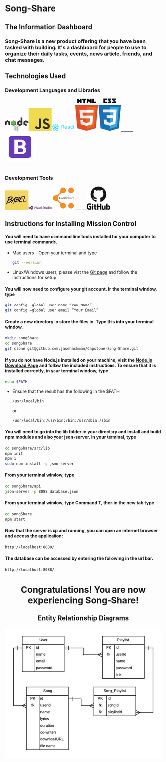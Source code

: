 <h1 style="font-weight: bold">Song-Share</h1>

<h2 style="font-weight: bold">The Information Dashboard</h2>

<h3>Song-Share is a new product offering that you have been tasked with building. It's a dashboard for people to use to organize their daily tasks, events, news article, friends, and chat messages.</h3>

<h2 style="font-weight: bold;"> Technologies Used
<h3>Development Languages and Libraries</h3>

<img src="./public/images/node.jpg"/>______<img src="./public/images/js.jpg"/>______<img src="./public/images/react.png"/>______<img src="./public/images/html5.jpg"/>______<img src="./public/images/css3.jpg"/>______<img src="./public/images/icons8-bootstrap-96.png"/>

<h1></h1>
<h3>Development Tools</h3>

<img src="./public/images/babel.jpg"/>______<img src="./public/images/vs.jpg"/>______<img src="./public/images/lucid.png"/>______<img src="./public/images/github.jpg"/>


<h2>Instructions for Installing Mission Control</h2>

<h4> You will need to have command line tools installed for your computer to use terminal commands.
</h4>

  * Mac users - Open your terminal and type

    ```sh
    git --version
    ```

  * Linux/Windows users, please vist the [Git page](https://git-scm.com/book/en/v2/Getting-Started-Installing-Git) and follow the instructions for setup

<h4>You will now need to configure your git account. In the terminal window, type</h4>

  ```sh
  git config –global user.name “You Name”
  git config –global user.email “Your Email”
  ```

#### Create a new directory to store the files in. Type this into your terminal window.

  ```sh
  mkdir songShare
  cd songShare
  git clone git@github.com:jasehackman/Capstone-Song-Share.git
  ```

#### If you do not have Node.js installed on your machine, visit the [Node.js Download Page](https://nodejs.org/en/download/) and follow the included instructions. To ensure that it is installed correctly, in your terminal window, type

```sh
echo $PATH
```
  * Ensure that the result has the following in the $PATH

    ```sh
    /usr/local/bin
    ```
    or
    ```sh
    /usr/local/bin:/usr/bin:/bin:/usr/sbin:/sbin
    ```

#### You will need to go into the lib folder in your  directory and install and build npm modules and also your json-server. In your terminal, type

```sh
cd songShare/src/lib
npm init
npm i
sudo npm install -g json-server
```

#### From your terminal window, type

```sh
cd songShare/api
json-server -p 8088 database.json
```

#### From your terminal window, type Command T, then in the new tab type

```sh
cd songShare
npm start
```
#### Now that the server is up and running, you can open an internet browser and access the application:
```sh
http://localhost:8080/
```

#### The database can be accessed by entering the following in the url bar.

```sh
http://localhost:8088/
```

<h1 style="text-align:center; font-weight: bold;">Congratulations! You are now experiencing Song-Share!

<h2 style="text-align: center">Entity Relationship Diagrams</h2>

<img src="./public/images/CapstoneSong-ShareERD.jpeg"/>

